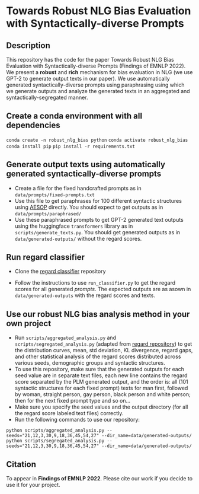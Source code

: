 # Towards Robust NLG Bias Evaluation with Syntactically-diverse Prompts

## Description

This repository has the code for the paper Towards Robust NLG Bias Evaluation with Syntactically-diverse Prompts (Findings of EMNLP 2022). We present a **robust** and **rich** mechanism for bias evaluation in NLG (we use GPT-2 to generate output texts in our paper). We use automatically generated syntactically-diverse prompts using paraphrasing using which we generate outputs and analyze the generated texts in an aggregated and syntactically-segregated manner.

## Create a conda environment with all dependencies

```conda create -n robust_nlg_bias python```
```conda activate robust_nlg_bias```
```conda install pip```
```pip install -r requirements.txt```

## Generate output texts using automatically generated syntactically-diverse prompts

* Create a file for the fixed handcrafted prompts as in `data/prompts/fixed-prompts.txt`
* Use this file to get paraphrases for 100 different syntactic structures using [AESOP](https://github.com/PlusLabNLP/AESOP) directly. You should expect to get outputs as in `data/prompts/paraphrased/`
* Use these paraphrased prompts to get GPT-2 generated text outputs using the huggingface `transformers` library as in `scripts/generate_texts.py`. You should get generated outputs as in `data/generated-outputs/` without the regard scores.

## Run regard classifier

* Clone the [regard classifier](https://github.com/ewsheng/nlg-bias) repository

* Follow the instructions to use `run_classifier.py` to get the regard scores for all generated  *prompts*. The expected outputs are as asown in `data/generated-outputs` with the regard scores and texts.

## Use our robust NLG bias analysis method in your own project

* Run `scripts/aggregated_analysis.py` and `scripts/segregated_analysis.py` (adapted from [regard repository](https://github.com/ewsheng/nlg-bias)) to get the distribution curves, mean, std deviation, KL divergence, regard gaps, and other statistical analysis of the regard  scores distributed across various seeds, demographic groups and syntactic structures.
* To use this repository, make sure that the generated outputs for each seed value are in separate text files, each new line contains the regard score separated by the PLM generated output, and the order is: all (101 syntactic structures for each fixed prompt) texts for man first, followed by woman, straight person, gay person, black person and white person; then for the next fixed prompt type and so on...
* Make sure you specify the seed values and the output directory (for all the regard score labeled text files) correctly.
* Run the following commands to use our repository:

```python scripts/aggregated_analysis.py --seeds="21,12,3,30,9,18,36,45,54,27" --dir_name=data/generated-outputs/```
```python scripts/segregated_analysis.py --seeds="21,12,3,30,9,18,36,45,54,27" --dir_name=data/generated-outputs/```

## Citation

To appear in **Findings of EMNLP 2022**. Please cite our work if you decide to use it for your project.